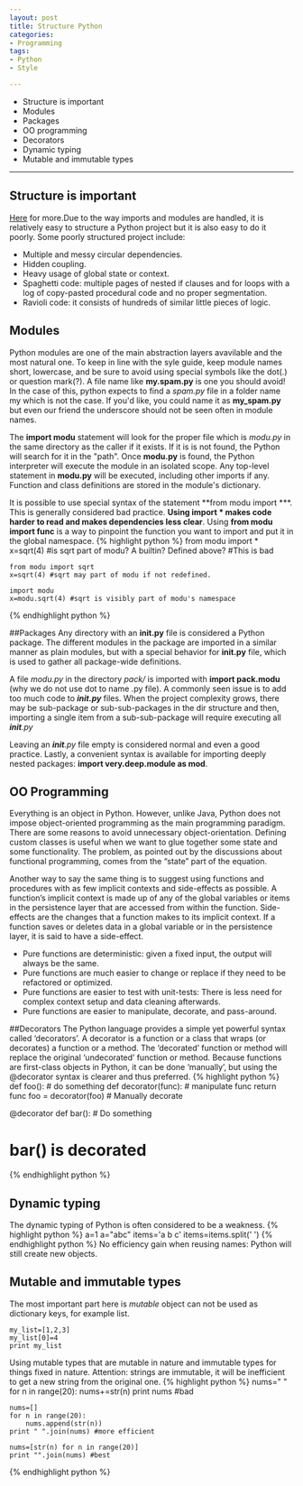 ```yaml
---
layout: post
title: Structure Python
categories:
- Programming
tags:
- Python
- Style

---
```

* Structure is important
* Modules
* Packages
* OO programming
* Decorators
* Dynamic typing
* Mutable and immutable types

---

## Structure is important
[Here](http://docs.python-guide.org/en/latest/writing/structure/) for more.Due to the way imports and modules are handled, it is relatively easy to structure a Python project but it is also easy to do it poorly. Some poorly structured project include:

- Multiple and messy circular dependencies.
- Hidden coupling.
- Heavy usage of global state or context.
- Spaghetti code: multiple pages of nested if clauses and for loops with a log of copy-pasted procedural code and no proper segmentation.
- Ravioli code: it consists of hundreds of similar little pieces of logic.


## Modules
Python modules are one of the main abstraction layers avavilable and the most natural one. To keep in line with the syle guide, keep module names short, lowercase, and be sure to avoid using special symbols like the dot(.) or question mark(?). A file name like **my.spam.py** is one you should avoid! In the case of this, python expects to find a *spam.py* file in a folder name my which is not the case. If you'd like, you could name it as **my_spam.py** but even our friend the underscore should not be seen often in module names.

The **import modu** statement will look for the proper file which is *modu.py* in the same directory as the caller if it exists. If it is is not found, the Python will search for it in the "path". Once **modu.py** is found, the Python interpreter will execute the module in an isolated scope. Any top-level statement in **modu.py** will be executed, including other imports if any. Function and class definitions are stored in the module's dictionary.

It is possible to use special syntax of the statement **from modu import ***. This is generally considered bad practice. **Using import * makes code harder to read and makes dependencies less clear**. Using **from modu import func** is a way to pinpoint the function you want to import and put it in the global namespace.
{% highlight python %}
	from modu import *
	x=sqrt(4) #is sqrt part of modu? A builtin? Defined above?
	#This is bad

	from modu import sqrt
	x=sqrt(4) #sqrt may part of modu if not redefined.

	import modu
	x=modu.sqrt(4) #sqrt is visibly part of modu's namespace
{% endhighlight python %}

##Packages
Any directory with an **__init__.py** file is considered a Python package. The different modules in the package are imported in a similar manner as plain modules, but with a special behavior for **__init__.py** file, which is used to gather all package-wide definitions.

A file *modu.py* in the directory *pack/* is imported with **import pack.modu** (why we do not use dot to name .py file). A commonly seen issue is to add too much code to *__init.py__* files. When the project complexity grows, there may be sub-package or sub-sub-packages in the dir structure and then, importing a single item from a sub-sub-package will require executing all *__init__.py*

Leaving an *__init__.py* file empty is considered normal and even a good practice. Lastly, a convenient syntax is available for importing deeply nested packages: **import very.deep.module as mod**.

## OO Programming
Everything is an object in Python. However, unlike Java, Python does not impose object-oriented programming as the main programming paradigm. There are some reasons to avoid unnecessary object-orientation. Defining custom classes is useful when we want to glue together some state and some functionality. The problem, as pointed out by the discussions about functional programming, comes from the “state” part of the equation.

Another way to say the same thing is to suggest using functions and procedures with as few implicit contexts and side-effects as possible. A function’s implicit context is made up of any of the global variables or items in the persistence layer that are accessed from within the function. Side-effects are the changes that a function makes to its implicit context. If a function saves or deletes data in a global variable or in the persistence layer, it is said to have a side-effect.


-    Pure functions are deterministic: given a fixed input, the output will always be the same.
-    Pure functions are much easier to change or replace if they need to be refactored or optimized.
-    Pure functions are easier to test with unit-tests: There is less need for complex context setup and data cleaning afterwards.
-    Pure functions are easier to manipulate, decorate, and pass-around.


##Decorators
The Python language provides a simple yet powerful syntax called ‘decorators’. A decorator is a function or a class that wraps (or decorates) a function or a method. The ‘decorated’ function or method will replace the original ‘undecorated’ function or method. Because functions are first-class objects in Python, it can be done ‘manually’, but using the @decorator syntax is clearer and thus preferred.
{% highlight python %}
def foo():
    # do something
def decorator(func):
    # manipulate func
    return func
foo = decorator(foo)  # Manually decorate

@decorator
def bar():
    # Do something
# bar() is decorated
{% endhighlight python %}

## Dynamic typing
The dynamic typing of Python is often considered to be a weakness.
{% highlight python %}
a=1
a="abc"
items='a b c'
items=items.split(' ')
{% endhighlight python %}
No efficiency gain when reusing names: Python will still create new objects.

## Mutable and immutable types
The most important part here is *mutable* object can not be used as dictionary keys, for example list.

	my_list=[1,2,3]
	my_list[0]=4
	print my_list

Using mutable types that are mutable in nature and immutable types for things fixed in nature. Attention: strings are immutable, it will be inefficient to get a new string from the original one.
{% highlight python %}
	nums=" "
	for n in range(20):
		nums+=str(n)
	print nums #bad 

	nums=[]
	for n in range(20):
		nums.append(str(n))
	print " ".join(nums) #more efficient

	nums=[str(n) for n in range(20)]
	print "".join(nums) #best

{% endhighlight python %}
